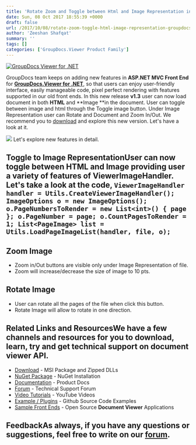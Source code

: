 ```yaml
---
title: 'Rotate Zoom and Toggle between Html and Image Representation in GroupDocs.Viewer MVC Modern UI for .NET v1.3'
date: Sun, 08 Oct 2017 18:55:39 +0000
draft: false
url: /2017/10/08/rotate-zoom-toggle-html-image-representation-groupdocs.viewer-mvc-modern-ui-.net-v1.3/
author: 'Zeeshan Shafqat'
summary: ''
tags: []
categories: ['GroupDocs.Viewer Product Family']
---
```


[![GroupDocs Viewer for .NET](https://blog.groupdocs.com/wp-content/uploads/sites/4/2016/11/groupdocs-viewer-net.png)](http://groupdocs.com/dot-net/document-viewer-library)

GroupDocs team keeps on adding new features in **ASP.NET MVC Front End** for [**GroupDocs.Viewer for .NET**](https://downloads.groupdocs.com/viewer/net/new-releases/groupdocs.viewer-for-.net-17.6.0/), so that users can enjoy user-friendly interface, easily manageable code, pixel perfect rendering with features supported in our old front ends. In this new release **v1.3** user can now load document in both **HTML** and **Image **in the document. User can toggle between image and html through the Toggle image button. Under Image Representation user can Rotate and Document and Zoom In/Out. We recommend you to [download](https://github.com/groupdocs-viewer/GroupDocs.Viewer-for-.NET/releases/tag/Modern.UI.v1.2) and explore this new version. Let's have a look at it.

![](http://blog.groupdocs.com/wp-content/uploads/sites/4/2017/09/2017-09-12_15-08-59.png) Let's explore new features in detail.

## Toggle to Image RepresentationUser can now toggle between HTML and Image providing user a variety of features of ViewerImageHandler. Let's take a look at the code, `ViewerImageHandler handler = Utils.CreateViewerImageHandler(); ImageOptions o = new ImageOptions(); o.PageNumbersToRender = new List<int>() { page }; o.PageNumber = page; o.CountPagesToRender = 1; List<PageImage> list = Utils.LoadPageImageList(handler, file, o);`

## Zoom Image

*   Zoom in/Out buttons are visible only under Image Representation of file.
*   Zoom will increase/decrease the size of image to 10 pts.

## Rotate Image

*   User can rotate all the pages of the file when click this button.
*   Rotate Image will allow to rotate in one direction.

## Related Links and ResourcesWe have a few channels and resources for you to download, learn, try and get technical support on **document viewer API**.

*   [Download](http://downloads.groupdocs.com/viewer/net "Download API") - MSI Package and Zipped DLLs
*   [NuGet Package](https://www.nuget.org/packages/groupdocs-viewer-dotnet/ "Install from NuGet Package") - NuGet Installation
*   [Documentation](https://docs.groupdocs.com/viewer/net "Document Viewer API Documentation ") - Product Docs
*   [Forum](http://groupdocs.com/Community/forums/groupdocs.viewer-product-family/4/showforum.aspx "Technical Support Forum") - Technical Support Forum
*   [Video Tutorials](https://www.youtube.com/channel/UCgO8dwgI5KAsQCVegviVXYA/playlists "GroupDocs.Viewer video tutorials") - YouTube Videos
*   [Example / Plugins](https://github.com/groupdocsviewer/GroupDocs_Viewer_NET "download example project and front ends") - Github Source Code Examples
*   [Sample Front Ends](https://github.com/groupdocs-viewer/ "Open Source Document Viewer Applications") - Open Source **Document Viewer** Applications

## FeedbackAs always, if you have any questions or suggestions, feel free to write on our [forum](http://groupdocs.com/Community/forums/groupdocs.viewer-product-family/4/showforum.aspx "Technical Support Forum").




